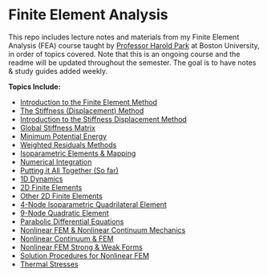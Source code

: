 # Finite Element Analysis
This repo includes lecture notes and materials from my Finite Element Analysis (FEA) course taught by [Professor Harold Park](http://people.bu.edu/parkhs/) at Boston University, in order of topics covered. Note that this is an ongoing course and the readme will be updated throughout the semester. The goal is to have notes & study guides added weekly.

**Topics Include:**
- [Introduction to the Finite Element Method](https://github.com/leahgaeta/FEA/raw/master/Finite%20Element%20Method%20-%20Introduction.pdf)
- [The Stiffness (Displacement) Method](https://github.com/leahgaeta/FEA/raw/master/Stiffness%20%20(Displacement)%20Method.pdf)
- [Introduction to the Stiffness Displacement Method](https://github.com/leahgaeta/FEA/raw/master/Finite%20Element%20Method%20-%20Introduction%20to%20the%20Stiffness%20(Displacement)%20Method.pdf)
- [Global Stiffness Matrix](https://github.com/leahgaeta/FEA/raw/master/Global%20Stiffness%20Matrix.pdf)
- [Minimum Potential Energy](https://github.com/leahgaeta/FEA/raw/master/Minimum%20Potential%20Energy.pdf)
- [Weighted Residuals Methods](https://github.com/leahgaeta/FEA/raw/master/Weighted%20Residuals%20Methods.pdf)
- [Isoparametric Elements & Mapping](https://github.com/leahgaeta/FEA/raw/master/Isoparametric%20Elements%20%26%20Mapping.pdf)
- [Numerical Integration](https://github.com/leahgaeta/FEA/raw/master/Numerical%20Integration.pdf)
- [Putting it All Together (So far)](https://github.com/leahgaeta/FEA/raw/master/FEA%20Putting%20It%20All%20Together.pdf)
- [1D Dynamics](https://github.com/leahgaeta/FEA/raw/master/FEM%20Dynamics.pdf)
- [2D Finite Elements](https://github.com/leahgaeta/FEA/raw/master/2D%20Finite%20Elements.pdf)
- [Other 2D Finite Elements](https://github.com/leahgaeta/FEA/raw/master/Other%202D%20Finite%20Elements.pdf)
- [4-Node Isoparametric Quadrilateral Element](https://github.com/leahgaeta/FEA/raw/master/4-Node%20Isoparametric%20Quadrilateral%20Element.pdf)
- [9-Node Quadratic Element](https://github.com/leahgaeta/FEA/raw/master/9-Node%20Quadratic%20Element.pdf)
- [Parabolic Differential Equations](https://github.com/leahgaeta/FEA/raw/master/Parabolic%20Differential%20Equations.pdf)
- [Nonlinear FEM & Nonlinear Continuum Mechanics](https://github.com/leahgaeta/FEA/raw/master/Nonlinear%20FEM%20%26%20Nonlinear%20Continuum%20Mechanics.pdf)
- [Nonlinear Continuum & FEM](https://github.com/leahgaeta/FEA/raw/master/Nonlinear%20Continuum%20%2B%20Finite%20Elements.pdf)
- [Nonlinear FEM Strong & Weak Forms](https://github.com/leahgaeta/FEA/raw/master/Nonlinear%20FEM%20Strong%20%26%20Weak%20Forms.pdf)
- [Solution Procedures for Nonlinear FEM](https://github.com/leahgaeta/FEA/raw/master/Solution%20Procedures%20for%20Nonlinear%20FEM.pdf)
- [Thermal Stresses](https://github.com/leahgaeta/FEA/raw/master/Thermal%20Stresses.pdf)
